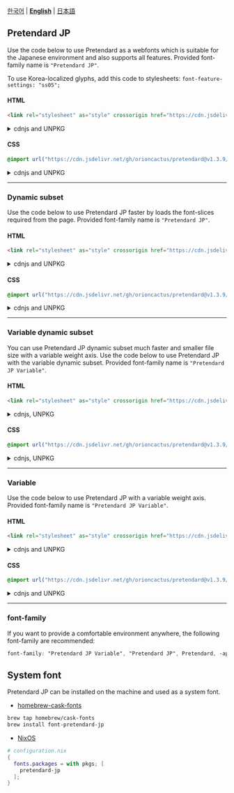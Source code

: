 [한국어](/packages/pretendard-jp/README.md) | [**English**](/packages/pretendard-jp/docs/en/README.md) | [日本語](/packages/pretendard-jp/docs/ja/README.md)

## Pretendard JP

Use the code below to use Pretendard as a webfonts which is suitable for the Japanese environment and also supports all features. Provided font-family name is `"Pretendard JP"`.

To use Korea-localized glyphs, add this code to stylesheets: `font-feature-settings: "ss05";`

#### HTML

```html
<link rel="stylesheet" as="style" crossorigin href="https://cdn.jsdelivr.net/gh/orioncactus/pretendard@v1.3.9/dist/web/static/pretendard-jp.min.css" />
```

<details>

<summary>cdnjs and UNPKG</summary>

###### cdnjs

```html
<link rel="stylesheet" as="style" crossorigin href="https://cdnjs.cloudflare.com/ajax/libs/pretendard-jp/1.3.9/static/pretendard-jp.min.css" />
```

###### UNPKG

```html
<link rel="stylesheet" as="style" crossorigin href="https://unpkg.com/pretendard-jp@1.3.9/dist/web/static/pretendard-jp.css" />
```

</details>

#### CSS

```css
@import url("https://cdn.jsdelivr.net/gh/orioncactus/pretendard@v1.3.9/dist/web/static/pretendard-jp.min.css");
```

<details>

<summary>cdnjs and UNPKG</summary>

###### cdnjs

```css
@import url("https://cdnjs.cloudflare.com/ajax/libs/pretendard-jp/1.3.9/static/pretendard-jp.min.css");
```

###### UNPKG

```css
@import url("https://unpkg.com/pretendard-jp@1.3.9/dist/web/static/pretendard-jp.css");
```

</details>

---

### Dynamic subset

Use the code below to use Pretendard JP faster by loads the font-slices required from the page. Provided font-family name is `"Pretendard JP"`.

#### HTML

```html
<link rel="stylesheet" as="style" crossorigin href="https://cdn.jsdelivr.net/gh/orioncactus/pretendard@v1.3.9/dist/web/static/pretendard-jp-dynamic-subset.min.css" />
```

<details>

<summary>cdnjs and UNPKG</summary>

###### cdnjs

```html
<link rel="stylesheet" as="style" crossorigin href="https://cdnjs.cloudflare.com/ajax/libs/pretendard-jp/1.3.9/static/pretendard-jp-dynamic-subset.min.css" />
```

###### UNPKG

```html
<link rel="stylesheet" as="style" crossorigin href="https://unpkg.com/pretendard-jp@1.3.9/dist/web/static/pretendard-jp-dynamic-subset.css" />
```

</details>

#### CSS

```css
@import url("https://cdn.jsdelivr.net/gh/orioncactus/pretendard@v1.3.9/dist/web/static/pretendard-jp-dynamic-subset.min.css");
```

<details>

<summary>cdnjs and UNPKG</summary>

###### cdnjs

```css
@import url("https://cdnjs.cloudflare.com/ajax/libs/pretendard-jp/1.3.9/static/pretendard-jp-dynamic-subset.min.css");
```

###### UNPKG

```css
@import url("https://unpkg.com/pretendard-jp@1.3.9/dist/web/static/pretendard-jp-dynamic-subset.css");
```

</details>

---

### Variable dynamic subset

You can use Pretendard JP dynamic subset much faster and smaller file size with a variable weight axis. Use the code below to use Pretendard JP with the variable dynamic subset. Provided font-family name is `"Pretendard JP Variable"`.

#### HTML

```html
<link rel="stylesheet" as="style" crossorigin href="https://cdn.jsdelivr.net/gh/orioncactus/pretendard@v1.3.9/dist/web/variable/pretendardvariable-jp-dynamic-subset.min.css" />
```

<details>

<summary>cdnjs, UNPKG</summary>

###### cdnjs

```html
<link rel="stylesheet" as="style" crossorigin href="https://cdnjs.cloudflare.com/ajax/libs/pretendard-jp/1.3.9/variable/pretendardvariable-jp-dynamic-subset.min.css" />
```

###### UNPKG

```html
<link rel="stylesheet" as="style" crossorigin href="https://unpkg.com/pretendard-jp@1.3.9/dist/web/variable/pretendardvariable-jp-dynamic-subset.css" />
```

</details>

#### CSS

```css
@import url("https://cdn.jsdelivr.net/gh/orioncactus/pretendard@v1.3.9/dist/web/variable/pretendardvariable-jp-dynamic-subset.min.css");
```

<details>

<summary>cdnjs, UNPKG</summary>

###### cdnjs

```css
@import url("https://cdnjs.cloudflare.com/ajax/libs/pretendard-jp/1.3.9/variable/pretendardvariable-jp-dynamic-subset.min.css");
```

###### UNPKG

```css
@import url("https://unpkg.com/pretendard-jp@1.3.9/dist/web/variable/pretendardvariable-jp-dynamic-subset.css");
```

</details>

---

### Variable

Use the code below to use Pretendard JP with a variable weight axis. Provided font-family name is `"Pretendard JP Variable"`.

#### HTML

```html
<link rel="stylesheet" as="style" crossorigin href="https://cdn.jsdelivr.net/gh/orioncactus/pretendard@v1.3.9/dist/web/variable/pretendardvariable-jp.min.css" />
```

<details>

<summary>cdnjs and UNPKG</summary>

###### cdnjs

```html
<link rel="stylesheet" as="style" crossorigin href="https://cdnjs.cloudflare.com/ajax/libs/pretendard-jp/1.3.9/variable/pretendardvariable-jp.min.css" />
```

###### UNPKG

```html
<link rel="stylesheet" as="style" crossorigin href="https://unpkg.com/pretendard-jp@1.3.9/dist/web/variable/pretendardvariable-jp.css" />
```

</details>

#### CSS

```css
@import url("https://cdn.jsdelivr.net/gh/orioncactus/pretendard@v1.3.9/dist/web/variable/pretendardvariable-jp.min.css");
```

<details>

<summary>cdnjs and UNPKG</summary>

###### cdnjs

```css
@import url("https://cdnjs.cloudflare.com/ajax/libs/pretendard-jp/1.3.9/variable/pretendardvariable-jp.min.css");
```

###### UNPKG

```css
@import url("https://unpkg.com/pretendard-jp@1.3.9/dist/web/variable/pretendardvariable-jp.css");
```

</details>

---

### font-family

If you want to provide a comfortable environment anywhere, the following font-family are recommended:

```css
font-family: "Pretendard JP Variable", "Pretendard JP", Pretendard, -apple-system, BlinkMacSystemFont, system-ui, Roboto, "Helvetica Neue", "Segoe UI", "Hiragino Sans", "Apple SD Gothic Neo", Meiryo, "Noto Sans JP", "Noto Sans KR", "Malgun Gothic", Osaka, "Apple Color Emoji", "Segoe UI Emoji", "Segoe UI Symbol", sans-serif;
```

## System font

Pretendard JP can be installed on the machine and used as a system font.

-   [homebrew-cask-fonts](https://github.com/Homebrew/homebrew-cask-fonts)

```bash
brew tap homebrew/cask-fonts
brew install font-pretendard-jp
```

-   [NixOS](https://nixos.org)

```nix
# configuration.nix
{
  fonts.packages = with pkgs; [
    pretendard-jp
  ];
}
```
